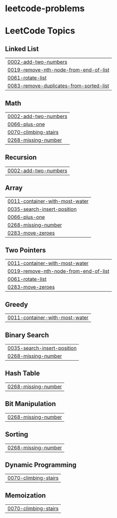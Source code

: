 # leetcode-problems

<!---LeetCode Topics Start-->
# LeetCode Topics
## Linked List
|  |
| ------- |
| [0002-add-two-numbers](https://github.com/ecalban/leetcode-problems/tree/master/0002-add-two-numbers) |
| [0019-remove-nth-node-from-end-of-list](https://github.com/ecalban/leetcode-problems/tree/master/0019-remove-nth-node-from-end-of-list) |
| [0061-rotate-list](https://github.com/ecalban/leetcode-problems/tree/master/0061-rotate-list) |
| [0083-remove-duplicates-from-sorted-list](https://github.com/ecalban/leetcode-problems/tree/master/0083-remove-duplicates-from-sorted-list) |
## Math
|  |
| ------- |
| [0002-add-two-numbers](https://github.com/ecalban/leetcode-problems/tree/master/0002-add-two-numbers) |
| [0066-plus-one](https://github.com/ecalban/leetcode-problems/tree/master/0066-plus-one) |
| [0070-climbing-stairs](https://github.com/ecalban/leetcode-problems/tree/master/0070-climbing-stairs) |
| [0268-missing-number](https://github.com/ecalban/leetcode-problems/tree/master/0268-missing-number) |
## Recursion
|  |
| ------- |
| [0002-add-two-numbers](https://github.com/ecalban/leetcode-problems/tree/master/0002-add-two-numbers) |
## Array
|  |
| ------- |
| [0011-container-with-most-water](https://github.com/ecalban/leetcode-problems/tree/master/0011-container-with-most-water) |
| [0035-search-insert-position](https://github.com/ecalban/leetcode-problems/tree/master/0035-search-insert-position) |
| [0066-plus-one](https://github.com/ecalban/leetcode-problems/tree/master/0066-plus-one) |
| [0268-missing-number](https://github.com/ecalban/leetcode-problems/tree/master/0268-missing-number) |
| [0283-move-zeroes](https://github.com/ecalban/leetcode-problems/tree/master/0283-move-zeroes) |
## Two Pointers
|  |
| ------- |
| [0011-container-with-most-water](https://github.com/ecalban/leetcode-problems/tree/master/0011-container-with-most-water) |
| [0019-remove-nth-node-from-end-of-list](https://github.com/ecalban/leetcode-problems/tree/master/0019-remove-nth-node-from-end-of-list) |
| [0061-rotate-list](https://github.com/ecalban/leetcode-problems/tree/master/0061-rotate-list) |
| [0283-move-zeroes](https://github.com/ecalban/leetcode-problems/tree/master/0283-move-zeroes) |
## Greedy
|  |
| ------- |
| [0011-container-with-most-water](https://github.com/ecalban/leetcode-problems/tree/master/0011-container-with-most-water) |
## Binary Search
|  |
| ------- |
| [0035-search-insert-position](https://github.com/ecalban/leetcode-problems/tree/master/0035-search-insert-position) |
| [0268-missing-number](https://github.com/ecalban/leetcode-problems/tree/master/0268-missing-number) |
## Hash Table
|  |
| ------- |
| [0268-missing-number](https://github.com/ecalban/leetcode-problems/tree/master/0268-missing-number) |
## Bit Manipulation
|  |
| ------- |
| [0268-missing-number](https://github.com/ecalban/leetcode-problems/tree/master/0268-missing-number) |
## Sorting
|  |
| ------- |
| [0268-missing-number](https://github.com/ecalban/leetcode-problems/tree/master/0268-missing-number) |
## Dynamic Programming
|  |
| ------- |
| [0070-climbing-stairs](https://github.com/ecalban/leetcode-problems/tree/master/0070-climbing-stairs) |
## Memoization
|  |
| ------- |
| [0070-climbing-stairs](https://github.com/ecalban/leetcode-problems/tree/master/0070-climbing-stairs) |
<!---LeetCode Topics End-->
